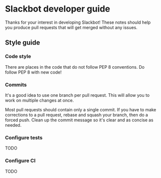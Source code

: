 # Slackbot developer guide

Thanks for your interest in developing Slackbot! These notes should help you produce pull requests that will get merged without any issues.

## Style guide

### Code style

There are places in the code that do not follow PEP 8 conventions. Do follow PEP 8 with new code!

### Commits

It's a good idea to use one branch per pull request. This will allow you to work on multiple changes at once.

Most pull requests should contain only a single commit. If you have to make corrections to a pull request, rebase and squash your branch, then do a forced push. Clean up the commit message so it's clear and as concise as needed.


### Configure tests

TODO


### Configure CI

TODO